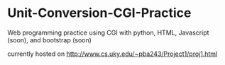 # Unit-Conversion-CGI-Practice
Web programming practice using CGI with python, HTML, Javascript (soon), and bootstrap (soon)

currently hosted on http://www.cs.uky.edu/~pba243/Project1/proj1.html
